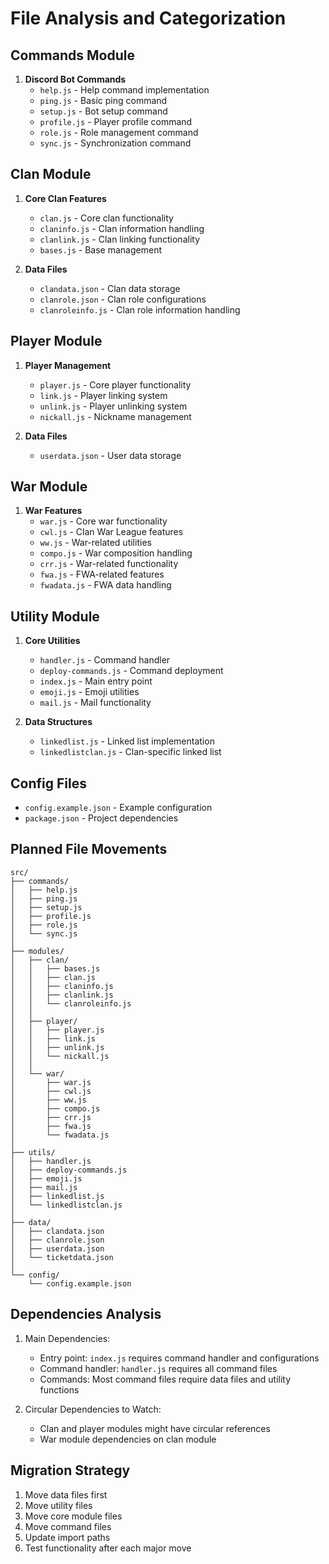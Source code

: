 # File Analysis and Categorization

## Commands Module
1. **Discord Bot Commands**
   - `help.js` - Help command implementation
   - `ping.js` - Basic ping command
   - `setup.js` - Bot setup command
   - `profile.js` - Player profile command
   - `role.js` - Role management command
   - `sync.js` - Synchronization command

## Clan Module
1. **Core Clan Features**
   - `clan.js` - Core clan functionality
   - `claninfo.js` - Clan information handling
   - `clanlink.js` - Clan linking functionality
   - `bases.js` - Base management
   
2. **Data Files**
   - `clandata.json` - Clan data storage
   - `clanrole.json` - Clan role configurations
   - `clanroleinfo.js` - Clan role information handling

## Player Module
1. **Player Management**
   - `player.js` - Core player functionality
   - `link.js` - Player linking system
   - `unlink.js` - Player unlinking system
   - `nickall.js` - Nickname management
   
2. **Data Files**
   - `userdata.json` - User data storage

## War Module
1. **War Features**
   - `war.js` - Core war functionality
   - `cwl.js` - Clan War League features
   - `ww.js` - War-related utilities
   - `compo.js` - War composition handling
   - `crr.js` - War-related functionality
   - `fwa.js` - FWA-related features
   - `fwadata.js` - FWA data handling

## Utility Module
1. **Core Utilities**
   - `handler.js` - Command handler
   - `deploy-commands.js` - Command deployment
   - `index.js` - Main entry point
   - `emoji.js` - Emoji utilities
   - `mail.js` - Mail functionality

2. **Data Structures**
   - `linkedlist.js` - Linked list implementation
   - `linkedlistclan.js` - Clan-specific linked list

## Config Files
- `config.example.json` - Example configuration
- `package.json` - Project dependencies

## Planned File Movements
```
src/
├── commands/
│   ├── help.js
│   ├── ping.js
│   ├── setup.js
│   ├── profile.js
│   ├── role.js
│   └── sync.js
│
├── modules/
│   ├── clan/
│   │   ├── bases.js
│   │   ├── clan.js
│   │   ├── claninfo.js
│   │   ├── clanlink.js
│   │   └── clanroleinfo.js
│   │
│   ├── player/
│   │   ├── player.js
│   │   ├── link.js
│   │   ├── unlink.js
│   │   └── nickall.js
│   │
│   └── war/
│       ├── war.js
│       ├── cwl.js
│       ├── ww.js
│       ├── compo.js
│       ├── crr.js
│       ├── fwa.js
│       └── fwadata.js
│
├── utils/
│   ├── handler.js
│   ├── deploy-commands.js
│   ├── emoji.js
│   ├── mail.js
│   ├── linkedlist.js
│   └── linkedlistclan.js
│
├── data/
│   ├── clandata.json
│   ├── clanrole.json
│   ├── userdata.json
│   └── ticketdata.json
│
└── config/
    └── config.example.json
```

## Dependencies Analysis
1. Main Dependencies:
   - Entry point: `index.js` requires command handler and configurations
   - Command handler: `handler.js` requires all command files
   - Commands: Most command files require data files and utility functions

2. Circular Dependencies to Watch:
   - Clan and player modules might have circular references
   - War module dependencies on clan module

## Migration Strategy
1. Move data files first
2. Move utility files
3. Move core module files
4. Move command files
5. Update import paths
6. Test functionality after each major move